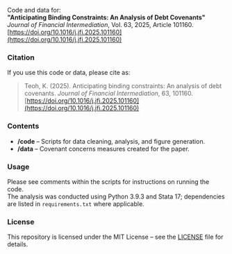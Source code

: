 Code and data for:  
**"Anticipating Binding Constraints: An Analysis of Debt Covenants"**  
*Journal of Financial Intermediation*, Vol. 63, 2025, Article 101160.  
[https://doi.org/10.1016/j.jfi.2025.101160](https://doi.org/10.1016/j.jfi.2025.101160)  

### Citation

If you use this code or data, please cite as:

> Teoh, K. (2025). Anticipating binding constraints: An analysis of debt covenants. *Journal of Financial Intermediation*, 63, 101160. [https://doi.org/10.1016/j.jfi.2025.101160](https://doi.org/10.1016/j.jfi.2025.101160)  

### Contents

- **/code** – Scripts for data cleaning, analysis, and figure generation.  
- **/data** – Covenant concerns measures created for the paper.  

### Usage

Please see comments within the scripts for instructions on running the code.  
The analysis was conducted using Python 3.9.3 and Stata 17; dependencies are listed in `requirements.txt` where applicable.

### License

This repository is licensed under the MIT License – see the [LICENSE](LICENSE) file for details.
